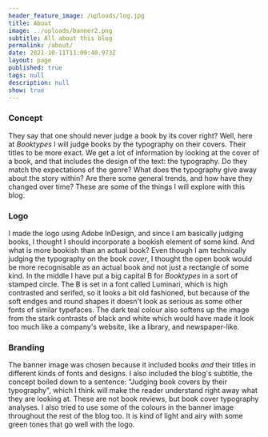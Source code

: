 ```yaml
---
header_feature_image: /uploads/log.jpg
title: About
image: ../uploads/banner2.png
subtitle: All about this blog
permalink: /about/
date: 2021-10-11T11:09:40.973Z
layout: page
published: true
tags: null
description: null
show: true
---
```

### Concept

They say that one should never judge a book by its cover right? Well, here at *Booktypes* I will judge books by the typography on their covers. Their titles to be more exact. We get a lot of information by looking at the cover of a book, and that includes the design of the text: the typography. Do they match the expectations of the genre? What does the typography give away about the story within? Are there some general trends, and how have they changed over time? These are some of the things I will explore with this blog. 

### Logo

I made the logo using Adobe InDesign, and since I am basically judging books, I thought I should incorporate a bookish element of some kind. And what is more bookish than an actual book? Even though I am technically judging the typography on the book *cover*, I thought the open book would be more recognisable as an actual book and not just a rectangle of some kind. In the middle I have put a big capital B for *Booktypes* in a sort of stamped circle. The B is set in a font called Luminari, which is high contrasted and serifed, so it looks a bit old fashioned, but because of the soft endges and round shapes it doesn't look as serious as some other fonts of similar typefaces. The dark teal colour also softens up the image from the stark contrasts of black and white which would have made it look too much like a company's website, like a library, and newspaper-like. 

### Branding

The banner image was chosen because it included books *and* their titles in different kinds of fonts and designs. I also included the blog's subtitle, the concept boiled down to a sentence: "Judging book covers by their typography", which I think will make the reader understand right away what they are looking at. These are not book reviews, but book cover typography analyses. I also tried to use some of the colours in the banner image throughout the rest of the blog too. It is kind of light and airy with some green tones that go well with the logo.